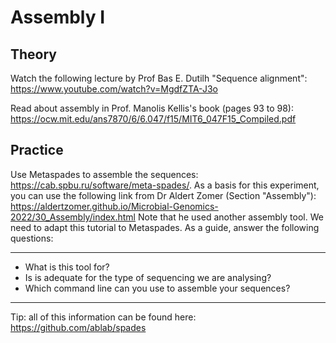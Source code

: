 # Assembly I

## Theory

Watch the following lecture by Prof Bas E. Dutilh "Sequence alignment": https://www.youtube.com/watch?v=MgdfZTA-J3o  

Read about assembly in Prof. Manolis Kellis's book (pages 93 to 98): https://ocw.mit.edu/ans7870/6/6.047/f15/MIT6_047F15_Compiled.pdf  

## Practice

Use Metaspades to assemble the sequences: https://cab.spbu.ru/software/meta-spades/. As a basis for this experiment, you can use the following link from Dr Aldert Zomer (Section "Assembly"):  https://aldertzomer.github.io/Microbial-Genomics-2022/30_Assembly/index.html Note that he used another assembly tool. We need to adapt this tutorial to Metaspades. As a guide, answer the following questions:

-----

- What is this tool for?
- Is is adequate for the type of sequencing we are analysing?
- Which command line can you use to assemble your sequences?

-----

Tip: all of this information can be found here: https://github.com/ablab/spades
